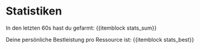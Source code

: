 # Statistiken

In den letzten 60s hast du gefarmt: {{itemblock stats_sum}}

Deine persönliche Bestleistung pro Ressource ist: {{itemblock stats_best}}